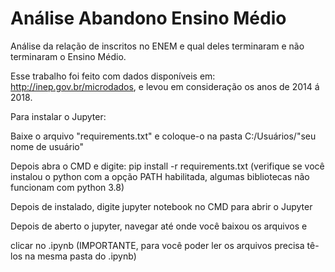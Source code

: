 # Análise Abandono Ensino Médio
Análise da relação de inscritos no ENEM e qual deles terminaram e não terminaram o Ensino Médio.

Esse trabalho foi feito com dados disponíveis em: http://inep.gov.br/microdados, e levou em consideração os anos de 2014 á 2018.


Para instalar o Jupyter:

Baixe o arquivo "requirements.txt" e coloque-o na pasta C:/Usuários/"seu nome de usuário"

Depois abra o CMD e digite: pip install -r requirements.txt (verifique se você instalou o python com a opção PATH habilitada, algumas bibliotecas não funcionam com python 3.8)

Depois de instalado, digite jupyter notebook no CMD para abrir o Jupyter

Depois de aberto o jupyter, navegar até onde você baixou os arquivos e 

clicar no .ipynb (IMPORTANTE, para você poder ler os arquivos precisa tê-los na mesma pasta do .ipynb)

